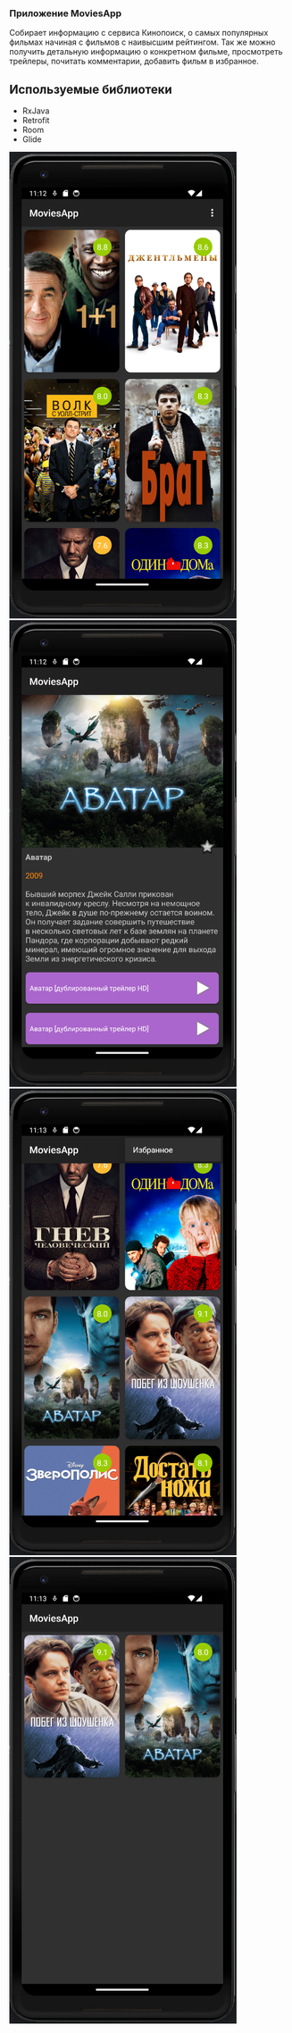### Приложение MoviesApp 
Cобирает информацию с сервиса Кинопоиск,
о самых популярных фильмах начиная с фильмов с наивысшим рейтингом.
Так же можно получить детальную информацию о конкретном фильме, 
просмотреть трейлеры, почитать комментарии, добавить фильм в избранное.

## Используемые библиотеки 
- RxJava 
- Retrofit 
- Room
- Glide

![Снимок экрана от 2023-12-07 11-12-58.png](files%2F%D0%A1%D0%BD%D0%B8%D0%BC%D0%BE%D0%BA%20%D1%8D%D0%BA%D1%80%D0%B0%D0%BD%D0%B0%20%D0%BE%D1%82%202023-12-07%2011-12-58.png)
![Снимок экрана от 2023-12-07 11-13-17.png](files%2F%D0%A1%D0%BD%D0%B8%D0%BC%D0%BE%D0%BA%20%D1%8D%D0%BA%D1%80%D0%B0%D0%BD%D0%B0%20%D0%BE%D1%82%202023-12-07%2011-13-17.png)
![Снимок экрана от 2023-12-07 11-14-04.png](files%2F%D0%A1%D0%BD%D0%B8%D0%BC%D0%BE%D0%BA%20%D1%8D%D0%BA%D1%80%D0%B0%D0%BD%D0%B0%20%D0%BE%D1%82%202023-12-07%2011-14-04.png)
![Снимок экрана от 2023-12-07 11-14-08.png](files%2F%D0%A1%D0%BD%D0%B8%D0%BC%D0%BE%D0%BA%20%D1%8D%D0%BA%D1%80%D0%B0%D0%BD%D0%B0%20%D0%BE%D1%82%202023-12-07%2011-14-08.png)
